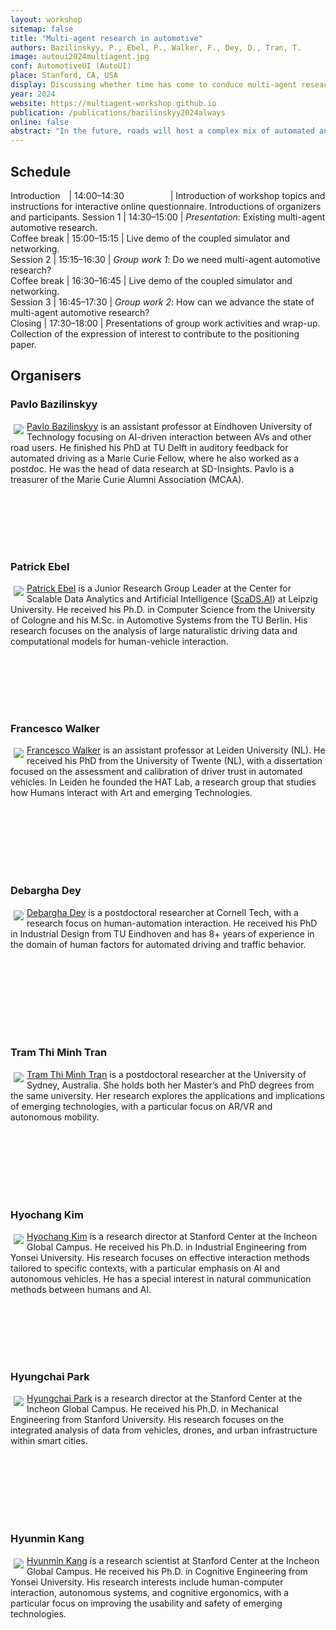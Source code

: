 ```yaml
---
layout: workshop
sitemap: false
title: "Multi-agent research in automotive"
authors: Bazilinskyy, P., Ebel, P., Walker, F., Dey, D., Tran, T.
image: autoui2024multiagent.jpg
conf: AutomotiveUI (AutoUI)
place: Stanford, CA, USA
display: Discussing whether time has come to conduce multi-agent reseach in automotive
year: 2024
website: https://multiagent-workshop.github.io
publication: /publications/bazilinskyy2024always
online: false
abstract: "In the future, roads will host a complex mix of automated and manually operated vehicles, along with vulnerable road users. However, most automotive user interfaces and human factors research focus on single-agent studies, where one human interacts with one vehicle. Only a few studies incorporate multi-agent setups. This workshop aims to (1) examine the current state of multi-agent research in the automotive domain, (2) serve as a platform for discussion toward more realistic multi-agent setups, and (3) discuss methods and practices to conduct such multi-agent research. The goal is to synthesize the insights from the AutoUI community, creating the foundation for advancing multi-agent traffic interaction research."
---
```

## Schedule
<style>
table td {
    vertical-align: top;
}
table th:first-of-type {
    width: 10%;
    min-width: 90px;
}
table th:nth-of-type(2) {
    width: 90%;
}
</style>
 Introduction<img width=10/>      | 14:00–14:30<img width=70/>        | Introduction of workshop topics and instructions for interactive online questionnaire. Introductions of organizers and participants. 
 Session 1         | 14:30–15:00        | *Presentation*: Existing multi-agent automotive research.                                                                     
 Coffee break      | 15:00–15:15        | Live demo of the coupled simulator and networking.                                                   
 Session 2         | 15:15–16:30        | *Group work 1*: Do we need multi-agent automotive research?                                                                   
 Coffee break      | 16:30–16:45        | Live demo of the coupled simulator and networking.                                                   
 Session 3         | 16:45–17:30        | *Group work 2*: How can we advance the state of multi-agent automotive research?                                              
 Closing           | 17:30–18:00        | Presentations of group work activities and wrap-up. Collection of the expression of interest to contribute to the positioning paper. 

## Organisers
### Pavlo Bazilinskyy
<img src="{{ site.url }}{{ site.baseurl }}/workshops/autoui2024multiagent_pavlo.jpg" style="max-width: 200px; float: left; margin: 5px;"/><span style="display: block; min-height: 200px"><a href="https://bazilinskyy.github.io">Pavlo Bazilinskyy</a> is an assistant professor at Eindhoven University of Technology focusing on AI-driven interaction between AVs and other road users. He finished his PhD at TU Delft in auditory feedback for automated driving as a Marie Curie Fellow, where he also worked as a postdoc. He was the head of data research at SD-Insights. Pavlo is a treasurer of the Marie Curie Alumni Association (MCAA).

### Patrick Ebel
<img src="{{ site.url }}{{ site.baseurl }}/workshops/autoui2024multiagent_patrick.jpg" style="max-width: 200px; float: left; margin: 5px;"/><span style="display: block; min-height: 200px"><a href="https://twitter.com/patebel94">Patrick Ebel</a> is a Junior Research Group Leader at the Center for Scalable Data Analytics and Artificial Intelligence (<a href="https://scads.ai/">ScaDS.AI</a>) at Leipzig University. He received his Ph.D. in Computer Science from the University of Cologne and his M.Sc. in Automotive Systems from the TU Berlin. His research focuses on the analysis of large naturalistic driving data and computational models for human-vehicle interaction.</span>

### Francesco Walker
<img src="{{ site.url }}{{ site.baseurl }}/workshops/autoui2024multiagent_francesco.jpg" style="max-width: 200px; float: left; margin: 5px;"/><span style="display: block; min-height: 200px"><a href="https://www.universiteitleiden.nl/en/staffmembers/francesco-walker#tab-1">Francesco Walker</a> is an assistant professor at Leiden University (NL). He received his PhD from the University of Twente (NL), with a dissertation focused on the assessment and calibration of driver trust in automated vehicles. In Leiden he founded the HAT Lab, a research group that studies how Humans interact with Art and emerging Technologies.</span>

### Debargha Dey
<img src="{{ site.url }}{{ site.baseurl }}/workshops/autoui2024multiagent_debargha.jpg" style="max-width: 200px; float: left; margin: 5px;"/><span style="display: block; min-height: 200px"><a href="https://debdey.com">Debargha Dey</a> is a postdoctoral researcher at Cornell Tech, with a research focus on human-automation interaction. He received his PhD in Industrial Design from TU Eindhoven and has 8+ years of experience in the domain of human factors for automated driving and traffic behavior.</span>

### Tram Thi Minh Tran
<img src="{{ site.url }}{{ site.baseurl }}/workshops/autoui2024multiagent_tram.jpg" style="max-width: 200px; float: left; margin: 5px;"/><span style="display: block; min-height: 200px"><a href="https://orcid.org/0000-0002-4958-2465">Tram Thi Minh Tran</a> is a postdoctoral researcher at the University of Sydney, Australia. She holds both her Master’s and PhD degrees from the same university. Her research explores the applications and implications of emerging technologies, with a particular focus on AR/VR and autonomous mobility.</span>

### Hyochang Kim
<img src="{{ site.url }}{{ site.baseurl }}/workshops/autoui2024multiagent_hyochang.jpg" style="max-width: 200px; float: left; margin: 5px;"/><span style="display: block; min-height: 200px"><a href="https://www.researchgate.net/profile/Hyochang-Kim">Hyochang Kim</a> is a research director at Stanford Center at the Incheon Global Campus. He received his Ph.D. in Industrial Engineering from Yonsei University. His research focuses on effective interaction methods tailored to specific contexts, with a particular emphasis on AI and autonomous vehicles. He has a special interest in natural communication methods between humans and AI.</span>

### Hyungchai Park
<img src="{{ site.url }}{{ site.baseurl }}/workshops/autoui2024multiagent_hyungchai.jpg" style="max-width: 200px; float: left; margin: 5px;"/><span style="display: block; min-height: 200px"><a href="https://korea.stanford.edu/people/hyungchai-park">Hyungchai Park</a> is a research director at the Stanford Center at the Incheon Global Campus. He received his Ph.D. in Mechanical Engineering from Stanford University. His research focuses on the integrated analysis of data from vehicles, drones, and urban infrastructure within smart cities.</span>

### Hyunmin Kang
<img src="{{ site.url }}{{ site.baseurl }}/workshops/autoui2024multiagent_hyunmin.jpg" style="max-width: 200px; float: left; margin: 5px;"/><span style="display: block; min-height: 200px"><a href="https://profiles.stanford.edu/hyunmin-kang">Hyunmin Kang</a> is a research scientist at Stanford Center at the Incheon Global Campus. He received his Ph.D. in Cognitive Engineering from Yonsei University. His research interests include human-computer interaction, autonomous systems, and cognitive ergonomics, with a particular focus on improving the usability and safety of emerging technologies.</span>
